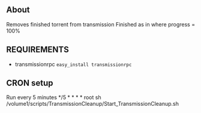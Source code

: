 ## About ##

Removes finished torrent from transmission
Finished as in where progress = 100%


## REQUIREMENTS ##

* transmissionrpc `easy_install transmissionrpc`


## CRON setup ##

Run every 5 minutes
*/5 * * * * root sh /volume1/scripts/TransmissionCleanup/Start_TransmissionCleanup.sh